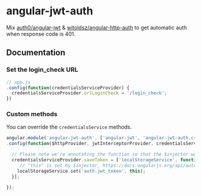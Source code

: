 # angular-jwt-auth
Mix [auth0/angular-jwt](https://github.com/auth0/angular-jwt) & [witoldsz/angular-http-auth](https://github.com/witoldsz/angular-http-auth) to get automatic auth when response code is 401.

## Documentation

### Set the login_check URL

```js
// app.js
.config(function(credentialsServiceProvider) {
  credentialsServiceProvider.urlLoginCheck = '/login_check';
})
```

### Custom methods

You can override the `credentialsService` methods.

```js
angular.module('angular-jwt-auth', ['angular-jwt', 'angular-jwt-auth.credentials', 'LocalStorageModule'])
.config(function($httpProvider, jwtInterceptorProvider, credentialsServiceProvider) {

  // Please note we're annotating the function so that the $injector works when the file is minified
  credentialsServiceProvider.saveToken = ['localStorageService', function(localStorageService) {
     // "this" is set by $injector, https://docs.angularjs.org/api/auto/service/$injector
    localStorageService.set('auth.jwt_token', this);
  }];

});
```
